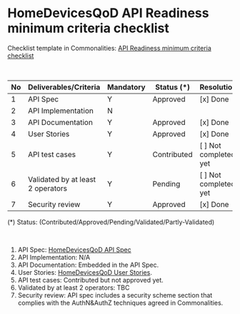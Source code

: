 # HomeDevicesQoD API Readiness minimum criteria checklist

Checklist template in Commonalities: [API Readiness minimum criteria checklist](https://github.com/camaraproject/WorkingGroups/blob/main/Commonalities/documentation/API-Readiness-Checklist.md)

<br>

| No | Deliverables/Criteria            | Mandatory | Status (*)                | Resolution                 |
|----|----------------------------------|-----------|----------------------------|----------------------------|                         
|  1 |API Spec                          |   Y       | Approved                   | [x] Done                   |
|  2 |API Implementation                |   N       |                            |                            |
|  3 |API Documentation                 |   Y       | Approved                   | [x] Done                   |
|  4 |User Stories                      |   Y       | Approved                   | [x] Done                   |
|  5 |API test cases                    |   Y       | Contributed                | [ ] Not completed yet                |
|  6 |Validated by at least 2 operators |   Y       | Pending                    | [ ] Not completed yet      |
|  7 |Security review                   |   Y       | Approved                   | [x] Done                   |

(*) Status: (Contributed/Approved/Pending/Validated/Partly-Validated)

<br>

  1. API Spec: [HomeDevicesQoD API Spec](https://github.com/camaraproject/HomeDevicesQoD/blob/main/code/API_definitions/home_devices_qod.yaml)
  2. API Implementation: N/A
  3. API Documentation: Embedded in the API Spec.
  4. User Stories: [HomeDevicesQoD User Stories](https://github.com/camaraproject/HomeDevicesQoD/blob/main/documentation/API_documentation/home_devices_qod_user_stories.md).
  5. API test cases: Contributed but not approved yet.
  6. Validated by at least 2 operators: TBC
  7. Security review: API spec includes a security scheme section that complies with the AuthN&AuthZ techniques agreed in Commonalities.
